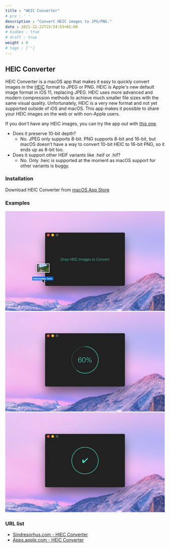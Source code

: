 ```yaml
---
title : "HEIC Converter"
# pre : ' '
description : "Convert HEIC images to JPG/PNG."
date : 2021-12-22T15:24:53+01:00
# hidden : true
# draft : true
weight : 0
# tags : ['']
---
```


## HEIC Converter

HEIC Converter is a macOS app that makes it easy to quickly convert images in the [HEIC](https://www.macworld.co.uk/feature/iphone/what-is-heic-3660408/) format to JPEG or PNG. HEIC is Apple's new default image format in iOS 11, replacing JPEG. HEIC uses more advanced and modern compression methods to achieve much smaller file sizes with the same visual quality. Unfortunately, HEIC is a very new format and not yet supported outside of iOS and macOS. This app makes it possible to share your HEIC images on the web or with non-Apple users.

If you don't have any HEIC images, you can try the app out with [this one](https://sindresorhus.com/assets/heic-converter/heic-example.heic).

* Does it preserve 10-bit depth?
  * No. JPEG only supports 8-bit. PNG supports 8-bit and 16-bit, but macOS doesn’t have a way to convert 10-bit HEIC to 16-bit PNG, so it ends up as 8-bit too.
* Does it support other HEIF variants like .heif or .hif?
  * No. Only .heic is supported at the moment as macOS support for other variants is buggy.

### Installation

Download HEIC Converter from [macOS App Store](https://apps.apple.com/app/id1294126402)

### Examples

![Example](images/screenshot1.jpeg)
![Example](images/screenshot2.jpeg)
![Example](images/screenshot3.jpeg)

### URL list

* [Sindresorhus.com - HIEC Converter](https://sindresorhus.com/heic-converter)
* [Apps.apple.com - HEIC Converter](https://apps.apple.com/app/id1294126402)
